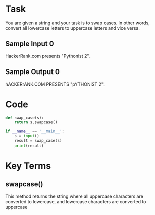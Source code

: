 # Task 
You are given a string and your task is to swap cases. In other words, convert all lowercase letters to uppercase letters and vice versa.

## Sample Input 0
HackerRank.com presents "Pythonist 2".

## Sample Output 0
hACKERrANK.COM PRESENTS "pYTHONIST 2".

# Code 
```python 
def swap_case(s):
    return s.swapcase()

if __name__ == '__main__':
    s = input()
    result = swap_case(s)
    print(result)
```

# Key Terms 

## swapcase()
This method returns the string where all uppercase characters are converted to lowercase, and lowercase characters are converted to uppercase
